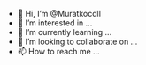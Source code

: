 - 👋 Hi, I’m @Muratkocdll
- 👀 I’m interested in ...
- 🌱 I’m currently learning ...
- 💞️ I’m looking to collaborate on ...
- 📫 How to reach me ...

<!---
Muratkocdll/Muratkocdll is a ✨ special ✨ repository because its `README.md` (this file) appears on your GitHub profile.
You can click the Preview link to take a look at your changes.
--->
